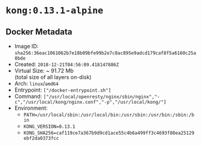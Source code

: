 # `kong:0.13.1-alpine`

## Docker Metadata

- Image ID: `sha256:36eac1061062b7e18b09bfe99b2e7c8ac895e9adcd179caf8f5a6160c25a0bde`
- Created: `2018-12-21T04:56:09.418147886Z`
- Virtual Size: ~ 91.72 Mb  
  (total size of all layers on-disk)
- Arch: `linux`/`amd64`
- Entrypoint: `["/docker-entrypoint.sh"]`
- Command: `["/usr/local/openresty/nginx/sbin/nginx","-c","/usr/local/kong/nginx.conf","-p","/usr/local/kong/"]`
- Environment:
  - `PATH=/usr/local/sbin:/usr/local/bin:/usr/sbin:/usr/bin:/sbin:/bin`
  - `KONG_VERSION=0.13.1`
  - `KONG_SHA256=caf119ce7a367b9d9cd1ace55c4b6a499ff3c4693f80ea25129ebf2da0373fcc`
